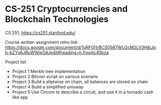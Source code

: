 # CS-251 Cryptocurrencies and Blockchain Technologies
CS 251,  https://cs251.stanford.edu/

Course written assignment retro link
https://docs.google.com/document/d/1uRFGI1rBCS0587WU2cM2LV3HlbJpb-bZYvAJRuWWwOA/edit#heading=h.frpoitc45bza


Project list 
  - Project 1 Merkle tree implementation
  - Project 2 Bitcoin script on various scenario
  - Project 3 Build a sliptwise on chain, all balances are stored on chain
  - Project 4 Build a simplified uniswap
  - Project 5 Use Circom to describe a circuit, and use it in a tornado cash like app 
